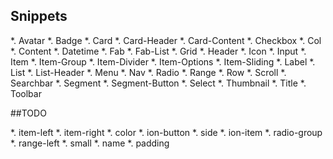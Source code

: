 

## Snippets

*. Avatar
*. Badge
*. Card
*. Card-Header
*. Card-Content
*. Checkbox
*. Col
*. Content
*. Datetime
*. Fab
*. Fab-List
*. Grid
*. Header
*. Icon
*. Input
*. Item
*. Item-Group
*. Item-Divider
*. Item-Options
*. Item-Sliding
*. Label
*. List
*. List-Header
*. Menu
*. Nav
*. Radio
*. Range
*. Row
*. Scroll
*. Searchbar
*. Segment
*. Segment-Button
*. Select
*. Thumbnail
*. Title
*. Toolbar




##TODO

*. item-left
*. item-right
*. color
*. ion-button
*. side
*. ion-item 
*. radio-group
*. range-left 
*. small
*. name
*. padding

